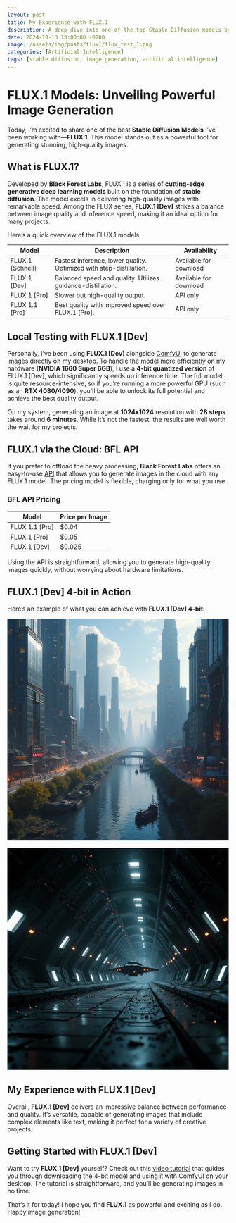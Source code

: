 ```yaml
---
layout: post  
title: My Experience with FLUX.1
description: A deep dive into one of the top Stable Diffusion models by Black Forest Labs.  
date: 2024-10-13 13:00:00 +0200
image: /assets/img/posts/flux1/flux_test_1.png
categories: [Artificial Intelligence]  
tags: [stable diffusion, image generation, artificial intelligence]  
---
```


# FLUX.1 Models: Unveiling Powerful Image Generation

Today, I’m excited to share one of the best **Stable Diffusion Models** I’ve been working with—**FLUX.1**. This model stands out as a powerful tool for generating stunning, high-quality images.

## What is FLUX.1?

Developed by **Black Forest Labs**, FLUX.1 is a series of **cutting-edge generative deep learning models** built on the foundation of **stable diffusion**. The model excels in delivering high-quality images with remarkable speed. Among the FLUX series, **FLUX.1 [Dev]** strikes a balance between image quality and inference speed, making it an ideal option for many projects.

Here’s a quick overview of the FLUX.1 models:

| Model            | Description                                                     | Availability                  |
|------------------|-----------------------------------------------------------------|-------------------------------|
| FLUX.1 [Schnell] | Fastest inference, lower quality. Optimized with step-distillation. | Available for download         |
| FLUX.1 [Dev]     | Balanced speed and quality. Utilizes guidance-distillation.        | Available for download         |
| FLUX.1 [Pro]     | Slower but high-quality output.                                   | API only                      |
| FLUX 1.1 [Pro]   | Best quality with improved speed over FLUX.1 [Pro].               | API only                      |

## Local Testing with FLUX.1 [Dev]

Personally, I’ve been using **FLUX.1 [Dev]** alongside [ComfyUI](https://github.com/comfyanonymous/ComfyUI) to generate images directly on my desktop. To handle the model more efficiently on my hardware (**NVIDIA 1660 Super 6GB**), I use a **4-bit quantized version** of FLUX.1 [Dev], which significantly speeds up inference time. The full model is quite resource-intensive, so if you’re running a more powerful GPU (such as an **RTX 4080/4090**), you’ll be able to unlock its full potential and achieve the best quality output.

On my system, generating an image at **1024x1024** resolution with **28 steps** takes around **6 minutes**. While it’s not the fastest, the results are well worth the wait for my projects.

## FLUX.1 via the Cloud: BFL API

If you prefer to offload the heavy processing, **Black Forest Labs** offers an easy-to-use [API](https://docs.bfl.ml/) that allows you to generate images in the cloud with any FLUX.1 model. The pricing model is flexible, charging only for what you use.

### BFL API Pricing

| Model           | Price per Image |
|-----------------|-----------------|
| FLUX 1.1 [Pro]  | $0.04           |
| FLUX.1 [Pro]    | $0.05           |
| FLUX.1 [Dev]    | $0.025          |

Using the API is straightforward, allowing you to generate high-quality images quickly, without worrying about hardware limitations.

## FLUX.1 [Dev] 4-bit in Action

Here’s an example of what you can achieve with **FLUX.1 [Dev] 4-bit**:

![FLUX.1 Example](/assets/img/posts/flux1/flux_test_1.png)

![FLUX.1 Example](/assets/img/posts/flux1/flux_test_2.jpeg)

## My Experience with FLUX.1 [Dev]

Overall, **FLUX.1 [Dev]** delivers an impressive balance between performance and quality. It’s versatile, capable of generating images that include complex elements like text, making it perfect for a variety of creative projects.

## Getting Started with FLUX.1 [Dev]

Want to try **FLUX.1 [Dev]** yourself? Check out this [video tutorial](https://www.youtube.com/watch?v=AzeZkosyqp4) that guides you through downloading the 4-bit model and using it with ComfyUI on your desktop. The tutorial is straightforward, and you’ll be generating images in no time.

That’s it for today! I hope you find **FLUX.1** as powerful and exciting as I do. Happy image generation!
